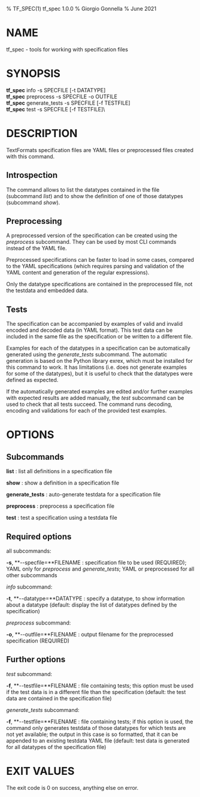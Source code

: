 % TF\_SPEC(1) tf\_spec 1.0.0
% Giorgio Gonnella
% June 2021

# NAME

tf\_spec - tools for working with specification files

# SYNOPSIS

**tf\_spec** info -s SPECFILE [-t DATATYPE]\
**tf\_spec** preprocess -s SPECFILE -o OUTFILE\
**tf\_spec** generate\_tests -s SPECFILE [-f TESTFILE]\
**tf\_spec** test -s SPECFILE [-f TESTFILE]\

# DESCRIPTION

TextFormats specification files are YAML files or preprocessed files created
with this command.

## Introspection

The command allows to list the datatypes contained in the file
(subcommand *list*) and to show the definition of one of those datatypes
(subcommand *show*).

## Preprocessing

A preprocessed version of the specification can be created
using the *preprocess* subcommand.
They can be used by most CLI commands instead of the YAML file.

Preprocessed specifications can be faster to load in some cases, compared
to the YAML specifications (which requires parsing and validation of the
YAML content and generation of the regular expressions).

Only the datatype specifications are contained in the preprocessed
file, not the testdata and embedded data.

## Tests

The specification can be accompanied by examples of valid and invalid encoded
and decoded data (in YAML format). This test data can be included in the same
file as the specification or be written to a different file.

Examples for each of the datatypes in a specification can be automatically
generated using the *generate_tests* subcommand. The automatic generation
is based on the Python library exrex, which must be installed for this command
to work. It has limitations (i.e. does not generate examples for some of the
datatypes), but it is useful to check that the datatypes were defined as
expected.

If the automatically generated examples are edited and/or further examples
with expected results are added manually, the *test* subcommand can be
used to check that all tests succeed. The command runs decoding,
encoding and validations for each of the provided test examples.

# OPTIONS

## Subcommands

**list**
: list all definitions in a specification file

**show**
: show a definition in a specification file

**generate\_tests**
: auto-generate testdata for a specification file

**preprocess**
: preprocess a specification file

**test**
: test a specification using a testdata file

## Required options

all subcommands:

**-s**, **--specfile=**FILENAME
: specification file to be used (REQUIRED); YAML only for
*preprocess* and *generate\_tests*; YAML or preprocessed
for all other subcommands

*info* subcommand:

**-t**, **--datatype=**DATATYPE
: specify a datatype, to show information about a datatype
  (default: display the list of datatypes defined by the specification)

*preprocess* subcommand:

**-o**, **--outfile=**FILENAME
: output filename for the preprocessed specification (REQUIRED)

## Further options

*test* subcommand:

**-f**, **--testfile=**FILENAME
: file containing tests; this option must be used if the test data is in
a different file than the specification (default: the test data are contained
in the specification file)

*generate_tests* subcommand:

**-f**, **--testfile=**FILENAME
: file containing tests; if this option is used, the command only generates
testdata of those datatypes for which tests are not yet available; the output
in this case is so formatted, that it can be appended to an existing
testdata YAML file (default: test data is generated for all datatypes
of the specification file)

# EXIT VALUES
The exit code is 0 on success, anything else on error.

